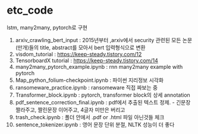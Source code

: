 # etc_code
lstm, many2many, pytorch로 구현

1. arxiv_crawling_bert_input : 2015년부터 ,arxiv에서 security 관련된 모든 논문(만개)들의 title, abstract를 모아서 bert 입력형식으로 변환
2. visdom_tutorial : https://keep-steady.tistory.com/12
3. TensorboardX tutorial : https://keep-steady.tistory.com/14
4. many2many_pytorch_example.ipynb : rnn many2many example with pytorch
5. Map_python_folium-checkpoint.ipynb : 파이썬 지리정보 시각화
6. ransomeware_practice.ipynb : ransomeware 직접 짜보는 중
7. Transformer_block.ipynb : pytorch, transformer block의 상세 annotation
8. pdf_sentence_correction_final.ipynb : pdf에서 추출된 텍스트 정제. - 긴문장 짤라주고, 짤린문장 이어주고, 4글자 미만은 버리고
9. trash_check.ipynb : 폴더 안에서 .pdf or .html 파일 아닌것들 체크
10. sentence_tokenizer.ipynb : 영어 문장 단위 분절, NLTK 성능이 더 좋다



